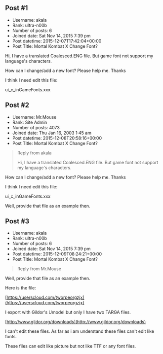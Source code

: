 ## Post #1
- Username: akala
- Rank: ultra-n00b
- Number of posts: 6
- Joined date: Sat Nov 14, 2015 7:39 pm
- Post datetime: 2015-12-07T17:42:04+00:00
- Post Title: Mortal Kombat X Change Font?

Hi, I have a translated Coalesced.ENG file. But game font not support my language's characters.

How can I change/add a new font? Please help me. Thanks 

I think I need edit this file:

ui_c_inGameFonts.xxx
## Post #2
- Username: Mr.Mouse
- Rank: Site Admin
- Number of posts: 4073
- Joined date: Thu Jan 16, 2003 1:45 am
- Post datetime: 2015-12-08T20:58:16+00:00
- Post Title: Mortal Kombat X Change Font?

> Reply from akala
>
> Hi, I have a translated Coalesced.ENG file. But game font not support my language's characters.

How can I change/add a new font? Please help me. Thanks 

I think I need edit this file:

ui_c_inGameFonts.xxx

Well, provide that file as an example then.
## Post #3
- Username: akala
- Rank: ultra-n00b
- Number of posts: 6
- Joined date: Sat Nov 14, 2015 7:39 pm
- Post datetime: 2015-12-09T08:24:21+00:00
- Post Title: Mortal Kombat X Change Font?

> Reply from Mr.Mouse
>
> 

Well, provide that file as an example then.

Here is the file:

[https://userscloud.com/tworpeorgzjx](https://userscloud.com/tworpeorgzjx)

I export with Gildor's Umodel but only I have two TARGA files.

[http://www.gildor.org/downloads](http://www.gildor.org/downloads) 

I can't edit these files. As far as i am understand these files can't edit like fonts.

These files can edit like picture but not like TTF or any font files.
